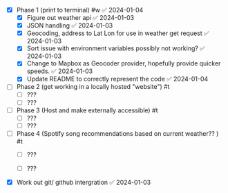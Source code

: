 
- [x] Phase 1 (print to terminal) #w ✅ 2024-01-04
	- [x] Figure out weather api ✅ 2024-01-03
	- [x] JSON handling ✅ 2024-01-03
	- [x] Geocoding, address to Lat Lon for use in weather get request ✅ 2024-01-03
	- [x] Sort issue with environment variables possibly not working? ✅ 2024-01-03
	- [x] Change to Mapbox as Geocoder provider, hopefully provide quicker speeds. ✅ 2024-01-03
	- [x] Update README to correctly represent the code ✅ 2024-01-04

- [ ] Phase 2 (get working in a locally hosted "website") #t
	- [ ] ???
	- [ ] ???

- [ ] Phase 3 (Host and make externally accessible) #t
	- [ ] ???
	- [ ] ???
	
- [ ] Phase 4 (Spotify song recommendations based on current weather?? ) #t
	- [ ] ???
	- [ ] ???



- [x] Work out git/ github intergration ✅ 2024-01-03
